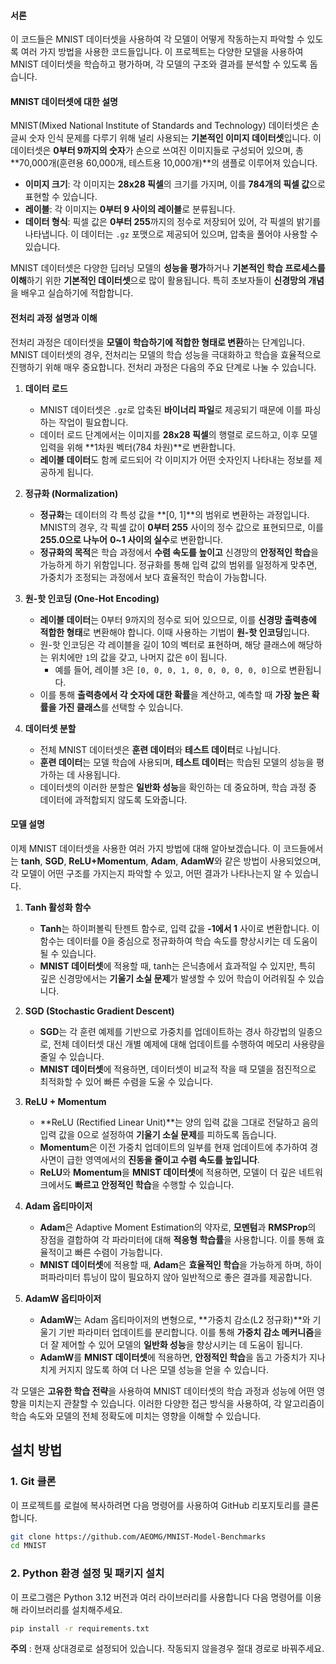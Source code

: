 #### 서론
이 코드들은 MNIST 데이터셋을 사용하여 각 모델이 어떻게 작동하는지 파악할 수 있도록 여러 가지 방법을 사용한 코드들입니다. 이 프로젝트는 다양한 모델을 사용하여 MNIST 데이터셋을 학습하고 평가하며, 각 모델의 구조와 결과를 분석할 수 있도록 돕습니다.

#### **MNIST 데이터셋에 대한 설명**
MNIST(Mixed National Institute of Standards and Technology) 데이터셋은 손글씨 숫자 인식 문제를 다루기 위해 널리 사용되는 **기본적인 이미지 데이터셋**입니다. 이 데이터셋은 **0부터 9까지의 숫자**가 손으로 쓰여진 이미지들로 구성되어 있으며, 총 **70,000개(훈련용 60,000개, 테스트용 10,000개)**의 샘플로 이루어져 있습니다.

- **이미지 크기**: 각 이미지는 **28x28 픽셀**의 크기를 가지며, 이를 **784개의 픽셀 값**으로 표현할 수 있습니다.
- **레이블**: 각 이미지는 **0부터 9 사이의 레이블**로 분류됩니다.
- **데이터 형식**: 픽셀 값은 **0부터 255**까지의 정수로 저장되어 있어, 각 픽셀의 밝기를 나타냅니다. 이 데이터는 `.gz` 포맷으로 제공되어 있으며, 압축을 풀어야 사용할 수 있습니다.

MNIST 데이터셋은 다양한 딥러닝 모델의 **성능을 평가**하거나 **기본적인 학습 프로세스를 이해**하기 위한 **기본적인 데이터셋**으로 많이 활용됩니다. 특히 초보자들이 **신경망의 개념**을 배우고 실습하기에 적합합니다.

#### **전처리 과정 설명과 이해**
전처리 과정은 데이터셋을 **모델이 학습하기에 적합한 형태로 변환**하는 단계입니다. MNIST 데이터셋의 경우, 전처리는 모델의 학습 성능을 극대화하고 학습을 효율적으로 진행하기 위해 매우 중요합니다. 전처리 과정은 다음의 주요 단계로 나눌 수 있습니다.

1. **데이터 로드**
   - MNIST 데이터셋은 `.gz`로 압축된 **바이너리 파일**로 제공되기 때문에 이를 파싱하는 작업이 필요합니다.
   - 데이터 로드 단계에서는 이미지를 **28x28 픽셀**의 행렬로 로드하고, 이후 모델 입력을 위해 **1차원 벡터(784 차원)**로 변환합니다.
   - **레이블 데이터**도 함께 로드되어 각 이미지가 어떤 숫자인지 나타내는 정보를 제공하게 됩니다.

2. **정규화 (Normalization)**
   - **정규화**는 데이터의 각 특성 값을 **[0, 1]**의 범위로 변환하는 과정입니다. MNIST의 경우, 각 픽셀 값이 **0부터 255** 사이의 정수 값으로 표현되므로, 이를 **255.0으로 나누어** **0~1 사이의 실수**로 변환합니다.
   - **정규화의 목적**은 학습 과정에서 **수렴 속도를 높이고** 신경망의 **안정적인 학습**을 가능하게 하기 위함입니다. 정규화를 통해 입력 값의 범위를 일정하게 맞추면, 가중치가 조정되는 과정에서 보다 효율적인 학습이 가능합니다.

3. **원-핫 인코딩 (One-Hot Encoding)**
   - **레이블 데이터**는 0부터 9까지의 정수로 되어 있으므로, 이를 **신경망 출력층에 적합한 형태**로 변환해야 합니다. 이때 사용하는 기법이 **원-핫 인코딩**입니다.
   - 원-핫 인코딩은 각 레이블을 길이 10의 벡터로 표현하며, 해당 클래스에 해당하는 위치에만 `1`의 값을 갖고, 나머지 값은 `0`이 됩니다.
     - 예를 들어, 레이블 `3`은 `[0, 0, 0, 1, 0, 0, 0, 0, 0, 0]`으로 변환됩니다.
   - 이를 통해 **출력층에서 각 숫자에 대한 확률**을 계산하고, 예측할 때 **가장 높은 확률을 가진 클래스**를 선택할 수 있습니다.

4. **데이터셋 분할**
   - 전체 MNIST 데이터셋은 **훈련 데이터**와 **테스트 데이터**로 나뉩니다.
   - **훈련 데이터**는 모델 학습에 사용되며, **테스트 데이터**는 학습된 모델의 성능을 평가하는 데 사용됩니다.
   - 데이터셋의 이러한 분할은 **일반화 성능**을 확인하는 데 중요하며, 학습 과정 중 데이터에 과적합되지 않도록 도와줍니다.

#### **모델 설명**
이제 MNIST 데이터셋을 사용한 여러 가지 방법에 대해 알아보겠습니다. 이 코드들에서는 **tanh**, **SGD**, **ReLU+Momentum**, **Adam**, **AdamW**와 같은 방법이 사용되었으며, 각 모델이 어떤 구조를 가지는지 파악할 수 있고, 어떤 결과가 나타나는지 알 수 있습니다.

1. **Tanh 활성화 함수**
   - **Tanh**는 하이퍼볼릭 탄젠트 함수로, 입력 값을 **-1에서 1** 사이로 변환합니다. 이 함수는 데이터를 0을 중심으로 정규화하여 학습 속도를 향상시키는 데 도움이 될 수 있습니다.
   - **MNIST 데이터셋**에 적용할 때, tanh는 은닉층에서 효과적일 수 있지만, 특히 깊은 신경망에서는 **기울기 소실 문제**가 발생할 수 있어 학습이 어려워질 수 있습니다.

2. **SGD (Stochastic Gradient Descent)**
   - **SGD**는 각 훈련 예제를 기반으로 가중치를 업데이트하는 경사 하강법의 일종으로, 전체 데이터셋 대신 개별 예제에 대해 업데이트를 수행하여 메모리 사용량을 줄일 수 있습니다.
   - **MNIST 데이터셋**에 적용하면, 데이터셋이 비교적 작을 때 모델을 점진적으로 최적화할 수 있어 빠른 수렴을 도울 수 있습니다.

3. **ReLU + Momentum**
   - **ReLU (Rectified Linear Unit)**는 양의 입력 값을 그대로 전달하고 음의 입력 값을 0으로 설정하여 **기울기 소실 문제**를 피하도록 돕습니다.
   - **Momentum**은 이전 가중치 업데이트의 일부를 현재 업데이트에 추가하여 경사면이 급한 영역에서의 **진동을 줄이고 수렴 속도를 높입니다**.
   - **ReLU**와 **Momentum**을 **MNIST 데이터셋**에 적용하면, 모델이 더 깊은 네트워크에서도 **빠르고 안정적인 학습**을 수행할 수 있습니다.

4. **Adam 옵티마이저**
   - **Adam**은 Adaptive Moment Estimation의 약자로, **모멘텀**과 **RMSProp**의 장점을 결합하여 각 파라미터에 대해 **적응형 학습률**을 사용합니다. 이를 통해 효율적이고 빠른 수렴이 가능합니다.
   - **MNIST 데이터셋**에 적용할 때, **Adam**은 **효율적인 학습**을 가능하게 하며, 하이퍼파라미터 튜닝이 많이 필요하지 않아 일반적으로 좋은 결과를 제공합니다.

5. **AdamW 옵티마이저**
   - **AdamW**는 Adam 옵티마이저의 변형으로, **가중치 감소(L2 정규화)**와 기울기 기반 파라미터 업데이트를 분리합니다. 이를 통해 **가중치 감소 메커니즘**을 더 잘 제어할 수 있어 모델의 **일반화 성능**을 향상시키는 데 도움이 됩니다.
   - **AdamW**를 **MNIST 데이터셋**에 적용하면, **안정적인 학습**을 돕고 가중치가 지나치게 커지지 않도록 하여 더 나은 모델 성능을 얻을 수 있습니다.

각 모델은 **고유한 학습 전략**을 사용하여 MNIST 데이터셋의 학습 과정과 성능에 어떤 영향을 미치는지 관찰할 수 있습니다. 이러한 다양한 접근 방식을 사용하여, 각 알고리즘이 학습 속도와 모델의 전체 정확도에 미치는 영향을 이해할 수 있습니다.

## 설치 방법

### 1. Git 클론

이 프로젝트를 로컬에 복사하려면 다음 명령어를 사용하여 GitHub 리포지토리를 클론합니다.

```bash
git clone https://github.com/AEOMG/MNIST-Model-Benchmarks
cd MNIST
```

### 2. Python 환경 설정 및 패키지 설치

이 프로그램은 Python 3.12 버전과 여러 라이브러리를 사용합니다 다음 명령어를 이용해 라이브러리를 설치해주세요.

```bash
pip install -r requirements.txt
```

**주의** : 현재 상대경로로 설정되어 있습니다. 작동되지 않을경우 절대 경로로 바꿔주세요.